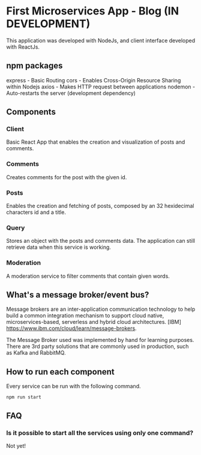 # First Microservices App - Blog (IN DEVELOPMENT)

This application was developed with NodeJs, and client interface developed with ReactJs.

## npm packages

express - Basic Routing
cors - Enables Cross-Origin Resource Sharing within Nodejs
axios - Makes HTTP request between applications
nodemon - Auto-restarts the server (development dependency)

## Components

### Client

Basic React App that enables the creation and visualization of posts and comments.

### Comments

Creates comments for the post with the given id.

### Posts

Enables the creation and fetching of posts, composed by an 32 hexidecimal characters id and a title.

### Query

Stores an object with the posts and comments data. The application can still retrieve data when this service is working.

### Moderation

A moderation service to filter comments that contain given words.

## What's a message broker/event bus?

Message brokers are an inter-application communication technology to help build a common integration mechanism to support cloud native, microservices-based, serverless and hybrid cloud architectures. [IBM] <https://www.ibm.com/cloud/learn/message-brokers>.

The Message Broker used was implemented by hand for learning purposes. There are 3rd party solutions that are commonly used in production, such as Kafka and RabbitMQ.

## How to run each component

Every service can be run with the following command.

```
npm run start
```

## FAQ

### Is it possible to start all the services using only one command?

Not yet!
